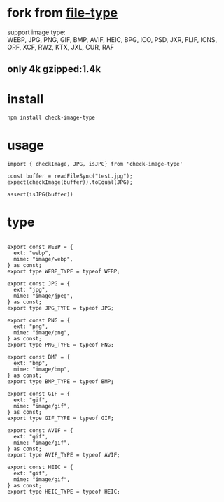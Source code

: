 # fork from [file-type](https://github.com/sindresorhus/file-type)

support image type:  
  WEBP,
  JPG,
  PNG,
  GIF,
  BMP,
  AVIF,
  HEIC,
  BPG,
  ICO,
  PSD,
  JXR,
  FLIF,
  ICNS,
  ORF,
  XCF,
  RW2,
  KTX,
  JXL,
  CUR,
  RAF

## only 4k gzipped:1.4k
# install

```
npm install check-image-type
```
# usage

```
import { checkImage, JPG, isJPG} from 'check-image-type'

const buffer = readFileSync("test.jpg");
expect(checkImage(buffer)).toEqual(JPG);

assert(isJPG(buffer))
```

# type
```

export const WEBP = {
  ext: "webp",
  mime: "image/webp",
} as const;
export type WEBP_TYPE = typeof WEBP;

export const JPG = {
  ext: "jpg",
  mime: "image/jpeg",
} as const;
export type JPG_TYPE = typeof JPG;

export const PNG = {
  ext: "png",
  mime: "image/png",
} as const;
export type PNG_TYPE = typeof PNG;

export const BMP = {
  ext: "bmp",
  mime: "image/bmp",
} as const;
export type BMP_TYPE = typeof BMP;

export const GIF = {
  ext: "gif",
  mime: "image/gif",
} as const;
export type GIF_TYPE = typeof GIF;

export const AVIF = {
  ext: "gif",
  mime: "image/gif",
} as const;
export type AVIF_TYPE = typeof AVIF;

export const HEIC = {
  ext: "gif",
  mime: "image/gif",
} as const;
export type HEIC_TYPE = typeof HEIC;
```